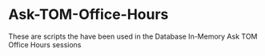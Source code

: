 # Ask-TOM-Office-Hours

These are scripts the have been used in the Database In-Memory Ask TOM Office Hours sessions
